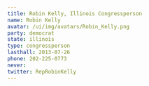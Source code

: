 ```yaml
---
title: Robin Kelly, Illinois Congressperson
name: Robin Kelly
avatar: /ui/img/avatars/Robin_Kelly.png
party: democrat
state: illinois
type: congressperson
lasthall: 2013-07-26
phone: 202-225-0773
never: 
twitter: RepRobinKelly
---
```

